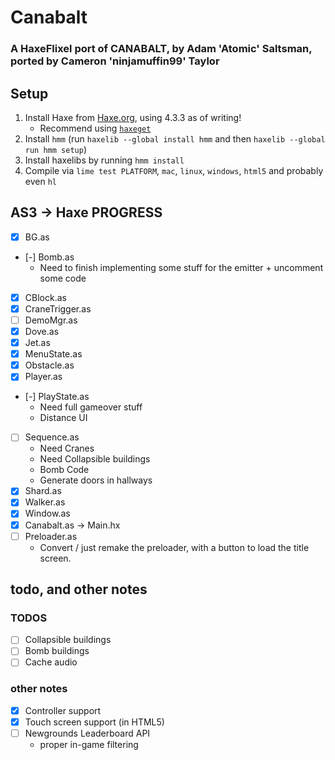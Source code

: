 # Canabalt
### A HaxeFlixel port of CANABALT, by Adam 'Atomic' Saltsman, ported by Cameron 'ninjamuffin99' Taylor

## Setup

1. Install Haxe from [Haxe.org](https://haxe.org), using 4.3.3 as of writing!
    - Recommend using [`haxeget`](https://github.com/l0go/haxeget)
2. Install `hmm` (run `haxelib --global install hmm` and then `haxelib --global run hmm setup`)
3. Install haxelibs by running `hmm install`
4. Compile via `lime test PLATFORM`, `mac`, `linux`, `windows`, `html5` and probably even `hl` 


## AS3 -> Haxe PROGRESS

- [X] BG.as
- [-] Bomb.as
    - Need to finish implementing some stuff for the emitter + uncomment some code
- [X] CBlock.as
- [X] CraneTrigger.as
- [ ] DemoMgr.as
- [X] Dove.as
- [X] Jet.as
- [X] MenuState.as
- [X] Obstacle.as
- [X] Player.as
- [-] PlayState.as
    - Need full gameover stuff
    - Distance UI
- [ ] Sequence.as
    - Need Cranes
    - Need Collapsible buildings
    - Bomb Code
    - Generate doors in hallways
- [X] Shard.as
- [X] Walker.as
- [X] Window.as
- [X] Canabalt.as -> Main.hx
- [ ] Preloader.as 
    - Convert / just remake the preloader, with a button to load the title screen.

## todo, and other notes
### TODOS
- [ ] Collapsible buildings
- [ ] Bomb buildings
- [ ] Cache audio

### other notes
- [X] Controller support
- [X] Touch screen support (in HTML5)
- [ ] Newgrounds Leaderboard API
    - proper in-game filtering
